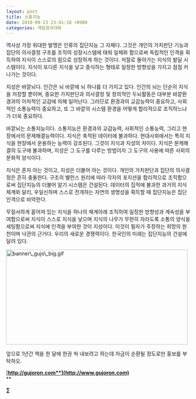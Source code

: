 ```yaml
---
layout: post
title: 소통지능
date: 2010-09-23 23:41:18 +0900
categories: 깨달음의대화
---
```

<P class=HStyle0>역사상 가장 위대한 발명은 인류의 집단지능 그 자체다. 그것은 개인의 가치판단 기능과 집단의 의사결정 구조를 조직의 성장시스템에 태워 일체화 함으로써 독립적인 인격을 획득하여 지식이 스스로의 힘으로 성장하게 하는 것이다. 저절로 돌아가는 지식의 발달 시스템이다. 지식이 또다른 지식을 낳고 증식하는 형태로 일정한 방향성을 가지고 점점 커나가는 것이다. </P> <P class=HStyle0>

  
</P> <P class=HStyle0>지성은 바깥뇌다. 인간은 뇌 바깥에 뇌 하나를 더 가지고 있다. 인간의 뇌는 단순히 지식을 저장할 뿐이며, 중요한 가치판단과 의사결정 및 창의적인 두뇌활동은 대부분 바깥환경과의 이차적인 교감에 의해 일어난다. 그러므로 환경과의 교감능력이 중요하고, 사회적인 소통능력이 중요하고, 또 그 바깥의 시스템 환경을 어떻게 합리적으로 조직하느냐가 더욱 중요하다. </P> <P class=HStyle0>  
</P> <P class=HStyle0>바깥뇌는 소통지능이다. 소통지능은 환경과의 교감능력, 사회적인 소통능력, 그리고 현장에서의 문제해결능력이다. 지식은 축적된 데이터에 불과하다. 현대사회에서는 특히 지식을 현장에서 운용하는 능력이 강조된다. 그것이 지식과 지성의 차이다. 지식은 문제해결의 도구에 불과하며, 지성은 그 도구를 다루는 방법이자 그 도구의 사용에 따른 사회의 문화적 양식이다. </P> <P class=HStyle0>  
</P> <P class=HStyle0>지식은 혼자 아는 것이고, 지성은 더불어 아는 것이다. 개인의 가치판단과 집단의 의사결정은 흔히 충돌한다. 구조의 밸런스 원리에 따라 각자의 포지션을 합리적으로 조직함으로써 집단지능의 더불어 알기 시스템은 건설된다. 데이터의 집적에 불과한 과거의 지식체계와 달리, 우일신하며 스스로 전개하는 자연의 생명성을 획득할 때 집단지능은 집단인격으로 비약한다.</P> <P class=HStyle0>  
</P> <P class=HStyle0>무질서하게 흩어져 있는 지식을 하나의 체계아래 조직하여 일정한 방향성과 계속성을 부여함으로써 지식이 스스로 지식을 낳으며 지식의 나무가 무한히 자라도록 소통의 양식을 세팅함으로써 지식에 인격을 부여한 것이 지성이다. 이것이 필자가 주장하는 희망의 원천이며 낙관의 근거다. 우리의 새로운 경쟁력이다. 한국인의 미래는 집단지능의 건설에 달려 있다. </P> <P class=HStyle0></P> 



<IMG alt=banner\_gujo\_big.gif src="http://gujoron.com/xe/assets/attach/images/198/342/115/banner\_gujo\_big.gif" width=496 height=260>

앞으로 1년간 책을 한 달에 한권 씩 내보려고 하는데 자금이 순환될 정도로만 홍보를 부탁하오.



[**http://gujoron.com**](http://www.gujoron.com)**  
** 

**∑**
